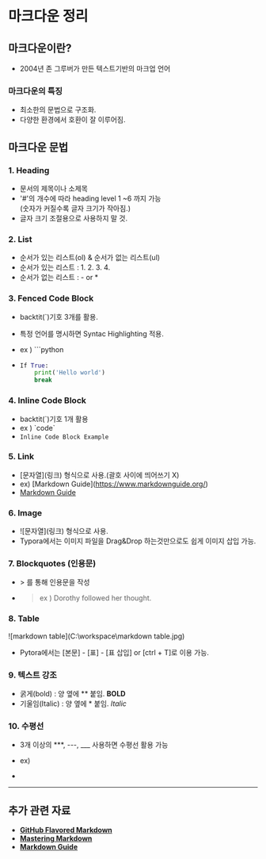 # 마크다운 정리

## 마크다운이란?

- 2004년 존 그루버가 만든 텍스트기반의 마크업 언어

### 마크다운의 특징

- 최소한의 문법으로 구조화.
- 다양한 환경에서 호환이 잘 이루어짐.

## 마크다운 문법

### 1. Heading

- 문서의 제목이나 소제목
- '#'의 개수에 따라 heading level 1 ~6 까지 가능 <br>(숫자가 커질수록 글자 크기가 작아짐.)
- 글자 크기 조절용으로 사용하지 말 것.

### 2. List

- 순서가 있는 리스트(ol) & 순서가 없는 리스트(ul)
- 순서가 있는 리스트 : 1.  2.  3.  4.  
- 순서가 없는 리스트 :  -  or  *

### 3. Fenced Code Block

- backtit(`)기호 3개를 활용.

- 특정 언어를 명시하면 Syntac Highlighting 적용.

- ex ) ```python

- ```python
  If True:
      print('Hello world')
      break
  ```

### 4. Inline Code Block

- backtit(`)기호 1개 활용
- ex ) \`code`
-  `Inline Code Block Example`

### 5. Link

- \[문자열](링크) 형식으로 사용.(괄호 사이에 띄어쓰기 X)
- ex) \[Markdown Guide](https://www.markdownguide.org/)
- [Markdown Guide](https://www.markdownguide.org/)

### 6. Image

- \!\[문자열](링크) 형식으로 사용.
- Typora에서는 이미지 파일을 Drag&Drop 하는것만으로도 쉽게 이미지 삽입 가능.

### 7. Blockquotes (인용문)

- \> 를 통해 인용문을 작성

- > ex ) Dorothy followed her thought.

### 8. Table

![markdown table](C:\workspace\markdown table.jpg)

- Pytora에서는 [본문] - [표] - [표 삽입] or [ctrl + T]로 이용 가능.

### 9. 텍스트 강조

- 굵게(bold) : 양 옆에  \** 붙임. **BOLD**
- 기울임(Italic) : 양 옆에 \* 붙임. *Italic*

### 10. 수평선

- 3개 이상의 \***, \---, \___ 사용하면 수평선 활용 가능

- ex)

- 

  ***

## 추가 관련 자료

- [**GitHub Flavored Markdown**](https://github.github.com/gfm/)
- [**Mastering Markdown**](https://guides.github.com/features/mastering-markdown/)
- [**Markdown Guide**](https://www.markdownguide.org/ )

